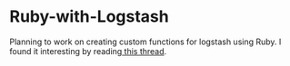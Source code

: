 # Ruby-with-Logstash


Planning to work on creating custom functions for logstash using Ruby. I found it interesting by reading[ this thread](https://discuss.elastic.co/t/indent-any-json-file-nested-fields-and-make-it-flat/194447).

